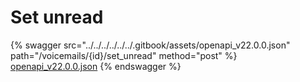 # Set unread

{% swagger src="../../../../../../.gitbook/assets/openapi_v22.0.0.json" path="/voicemails/{id}/set_unread" method="post" %}
[openapi_v22.0.0.json](../../../../../../.gitbook/assets/openapi_v22.0.0.json)
{% endswagger %}
